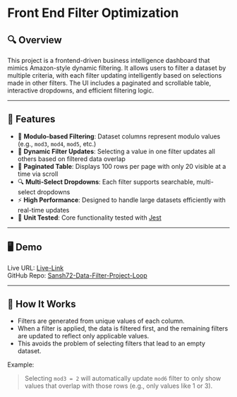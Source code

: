 # Front End Filter Optimization

## 🔍 Overview

This project is a frontend-driven business intelligence dashboard that mimics Amazon-style dynamic filtering. It allows users to filter a dataset by multiple criteria, with each filter updating intelligently based on selections made in other filters. The UI includes a paginated and scrollable table, interactive dropdowns, and efficient filtering logic.

---

## 🚀 Features

- 🔢 **Modulo-based Filtering**: Dataset columns represent modulo values (e.g., `mod3`, `mod4`, `mod5`, etc.)
- 🔄 **Dynamic Filter Updates**: Selecting a value in one filter updates all others based on filtered data overlap
- 📑 **Paginated Table**: Displays 100 rows per page with only 20 visible at a time via scroll
- 🔍 **Multi-Select Dropdowns**: Each filter supports searchable, multi-select dropdowns
- ⚡ **High Performance**: Designed to handle large datasets efficiently with real-time updates
- 🧪 **Unit Tested**: Core functionality tested with [Jest](https://jestjs.io/)

---

## 🖥️ Demo

Live URL: [Live-Link](https://data-filter-project-loop.vercel.app/)  
GitHub Repo: [Sansh72-Data-Filter-Project-Loop](https://github.com/sansh72/Data-Filter-Project-Loop)

---

## 🧠 How It Works

- Filters are generated from unique values of each column.
- When a filter is applied, the data is filtered first, and the remaining filters are updated to reflect only applicable values.
- This avoids the problem of selecting filters that lead to an empty dataset.

Example:
> Selecting `mod3 = 2` will automatically update `mod6` filter to only show values that overlap with those rows (e.g., only values like 1 or 3).


